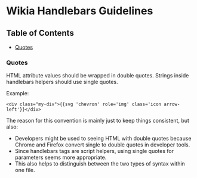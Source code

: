 # Wikia Handlebars Guidelines
## Table of Contents
* [Quotes](#quotes)

### Quotes
HTML attribute values should be wrapped in double quotes. Strings inside handlebars helpers should use single quotes. 

Example: 
```Handlebars
<div class="my-div">{{svg 'chevron' role='img' class='icon arrow-left'}}</div>
```

The reason for this convention is mainly just to keep things consistent, but also: 
* Developers might be used to seeing HTML with double quotes because Chrome and Firefox convert single to double quotes in developer tools. 
* Since handlebars tags are script helpers, using single quotes for parameters seems more appropriate. 
* This also helps to distinguish between the two types of syntax within one file. 
